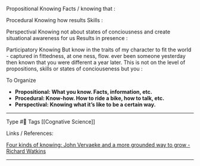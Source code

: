 Propositional Knowing Facts / knowing that
:

Procedural Knowing how results Skills
:

Perspectival Knowing not about states of conciousness and create situational awareness for us Results in presence 
:

Participatory Knowing But know in the traits of my character to fit the world - captured in fittedness, at one ness, flow. ever been someone yesterday then known that you were different a year later. This is not on the level of propositions, skills or states of conciouseness but you 
:

To Organize
-   **Propositional: What you know. Facts, information, etc.**
-   **Procedural: Know-how. How to ride a bike, how to talk, etc.**
-   **Perspectival: Knowing what it’s like to be a certain way.**

---
Type #🌱 
Tags [[Cognative Science]]

Links / References:

[Four kinds of knowing: John Vervaeke and a more grounded way to grow - Richard Watkins](https://www.youtube.com/watch?v=Gyx5tyFttfA&t=400s)



---
